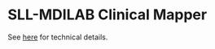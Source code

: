 # SLL-MDILAB Clinical Mapper # 

See [here](https://github.com/sll-mdilab/clinical-mapper/blob/master/documentation.pdf) for technical details. 
